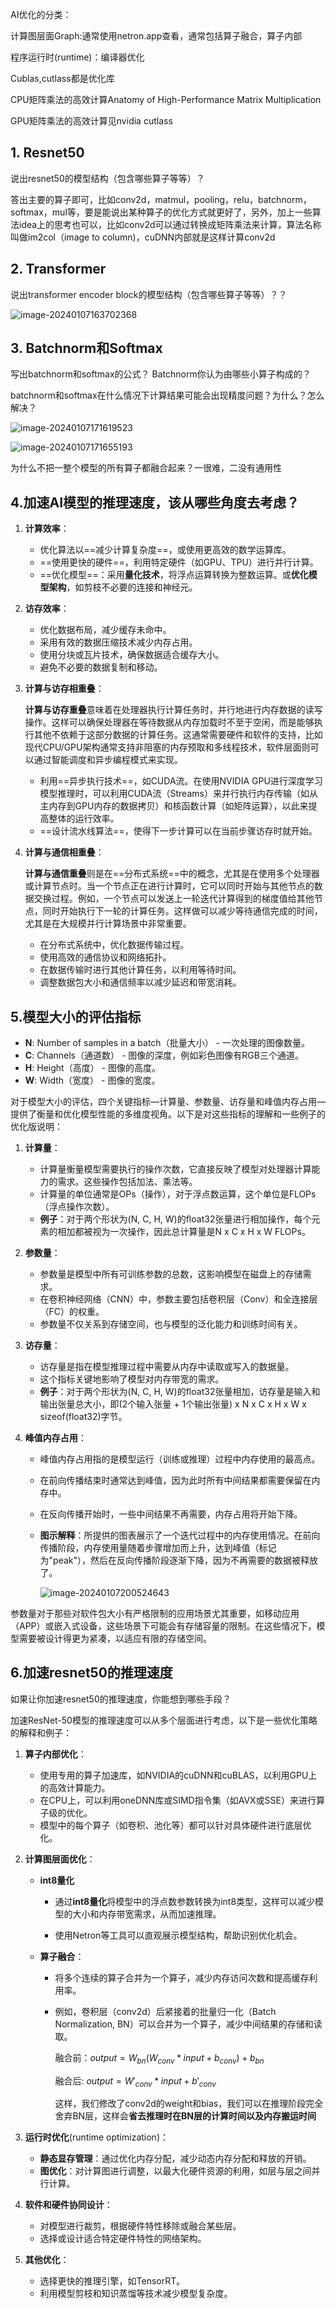AI优化的分类：

计算图层面Graph:通常使用netron.app查看，通常包括算子融合，算子内部

程序运行时(runtime)：编译器优化



Cublas,cutlass都是优化库



CPU矩阵乘法的高效计算Anatomy of High-Performance Matrix Multiplication 

GPU矩阵乘法的高效计算见nvidia cutlass



## 1. Resnet50

说出resnet50的模型结构（包含哪些算子等等）？

答出主要的算子即可，比如conv2d，matmul，pooling，relu，batchnorm，softmax，mul等，要是能说出某种算子的优化方式就更好了，另外，加上一些算法idea上的思考也可以，比如conv2d可以通过转换成矩阵乘法来计算，算法名称叫做im2col（image to column)，cuDNN内部就是这样计算conv2d







## 2. Transformer

说出transformer encoder block的模型结构（包含哪些算子等等）？？

![image-20240107163702368](./assets/image-20240107163702368.png)





## 3. Batchnorm和Softmax

写出batchnorm和softmax的公式？ Batchnorm你认为由哪些小算子构成的？

batchnorm和softmax在什么情况下计算结果可能会出现精度问题？为什么？怎么解决？

![image-20240107171619523](./assets/image-20240107171619523.png)



![image-20240107171655193](./assets/image-20240107171655193.png)

为什么不把一整个模型的所有算子都融合起来？一很难，二没有通用性







## 4.加速AI模型的推理速度，该从哪些角度去考虑？

1. **计算效率**：

   - 优化算法以==减少计算复杂度==，或使用更高效的数学运算库。
   - ==使用更快的硬件==，利用特定硬件（如GPU、TPU）进行并行计算。
   - ==优化模型==：采用**量化技术**，将浮点运算转换为整数运算。或**优化模型架构**，如剪枝不必要的连接和神经元。

2. **访存效率**：

   - 优化数据布局，减少缓存未命中。
   - 采用有效的数据压缩技术减少内存占用。
   - 使用分块或瓦片技术，确保数据适合缓存大小。
   - 避免不必要的数据复制和移动。

3. **计算与访存相重叠**：

   **计算与访存重叠**意味着在处理器执行计算任务时，并行地进行内存数据的读写操作。这样可以确保处理器在等待数据从内存加载时不至于空闲，而是能够执行其他不依赖于这部分数据的计算任务。这通常需要硬件和软件的支持，比如现代CPU/GPU架构通常支持非阻塞的内存预取和多线程技术，软件层面则可以通过智能调度和异步编程模式来实现。

   - 利用==异步执行技术==，如CUDA流。在使用NVIDIA GPU进行深度学习模型推理时，可以利用CUDA流（Streams）来并行执行内存传输（如从主内存到GPU内存的数据拷贝）和核函数计算（如矩阵运算），以此来提高整体的运行效率。
   - ==设计流水线算法==，使得下一步计算可以在当前步骤访存时就开始。

4. **计算与通信相重叠**：

   **计算与通信重叠**则是在==分布式系统==中的概念，尤其是在使用多个处理器或计算节点时。当一个节点正在进行计算时，它可以同时开始与其他节点的数据交换过程。例如，一个节点可以发送上一轮迭代计算得到的梯度值给其他节点，同时开始执行下一轮的计算任务。这样做可以减少等待通信完成的时间，尤其是在大规模并行计算场景中非常重要。

   - 在分布式系统中，优化数据传输过程。
   - 使用高效的通信协议和网络拓扑。
   - 在数据传输时进行其他计算任务，以利用等待时间。
   - 调整数据包大小和通信频率以减少延迟和带宽消耗。







## 5.模型大小的评估指标

- **N**: Number of samples in a batch（批量大小） - 一次处理的图像数量。
- **C**: Channels（通道数） - 图像的深度，例如彩色图像有RGB三个通道。
- **H**: Height（高度） - 图像的高度。
- **W**: Width（宽度） - 图像的宽度。


对于模型大小的评估，四个关键指标—计算量、参数量、访存量和峰值内存占用—提供了衡量和优化模型性能的多维度视角。以下是对这些指标的理解和一些例子的优化版说明：

1. **计算量**：

   - 计算量衡量模型需要执行的操作次数，它直接反映了模型对处理器计算能力的需求。这些操作包括加法、乘法等。
   - 计算量的单位通常是OPs（操作），对于浮点数运算，这个单位是FLOPs（浮点操作次数）。
   - **例子**：对于两个形状为(N, C, H, W)的float32张量进行相加操作，每个元素的相加都被视为一次操作，因此总计算量是N x C x H x W FLOPs。

2. **参数量**：

   - 参数量是模型中所有可训练参数的总数，这影响模型在磁盘上的存储需求。
   - 在卷积神经网络（CNN）中，参数主要包括卷积层（Conv）和全连接层（FC）的权重。
   - 参数量不仅关系到存储空间，也与模型的泛化能力和训练时间有关。

3. **访存量**：

   - 访存量是指在模型推理过程中需要从内存中读取或写入的数据量。
   - 这个指标关键地影响了模型对内存带宽的需求。
   - **例子**：对于两个形状为(N, C, H, W)的float32张量相加，访存量是输入和输出张量总大小，即(2个输入张量 + 1个输出张量) x N x C x H x W x sizeof(float32)字节。

4. **峰值内存占用**：

   - 峰值内存占用指的是模型运行（训练或推理）过程中内存使用的最高点。

   - 在前向传播结束时通常达到峰值，因为此时所有中间结果都需要保留在内存中。

   - 在反向传播开始时，一些中间结果不再需要，内存占用将开始下降。

   - **图示解释**：所提供的图表展示了一个迭代过程中的内存使用情况。在前向传播阶段，内存使用量随着步骤增加而上升，达到峰值（标记为"peak"），然后在反向传播阶段逐渐下降，因为不再需要的数据被释放了。

     ![image-20240107200524643](./assets/image-20240107200524643.png)

参数量对于那些对软件包大小有严格限制的应用场景尤其重要，如移动应用（APP）或嵌入式设备，这些场景下可能会有存储容量的限制。在这些情况下，模型需要被设计得更为紧凑，以适应有限的存储空间。







## 6.加速resnet50的推理速度

如果让你加速resnet50的推理速度，你能想到哪些手段？


加速ResNet-50模型的推理速度可以从多个层面进行考虑，以下是一些优化策略的解释和例子：

1. **算子内部优化**：

   - 使用专用的算子加速库，如NVIDIA的cuDNN和cuBLAS，以利用GPU上的高效计算能力。
   - 在CPU上，可以利用oneDNN库或SIMD指令集（如AVX或SSE）来进行算子级的优化。
   - 模型中的每个算子（如卷积、池化等）都可以针对具体硬件进行底层优化。

2. **计算图层面优化**：

   * **int8量化**

     - 通过**int8量化**将模型中的浮点数参数转换为int8类型，这样可以减少模型的大小和内存带宽需求，从而加速推理。

     - 使用Netron等工具可以直观展示模型结构，帮助识别优化机会。

   * **算子融合**：

     - 将多个连续的算子合并为一个算子，减少内存访问次数和提高缓存利用率。

     - 例如，卷积层（conv2d）后紧接着的批量归一化（Batch Normalization, BN）可以合并为一个算子，减少中间结果的存储和读取。

       融合前：$output = W_{bn}(W_{conv}*input+b_{conv})+b_{bn}$

       融合后: $output = W'_{conv}*input + b'_{conv}$

       这样，我们修改了conv2d的weight和bias，我们可以在推理阶段完全舍弃BN层，这样会**省去推理时在BN层的计算时间以及内存搬运时间**

       

3. **运行时优化**(runtime optimization)：

   - **静态显存管理**：通过优化内存分配，减少动态内存分配和释放的开销。
   - **图优化**：对计算图进行调整，以最大化硬件资源的利用，如层与层之间并行计算。

4. **软件和硬件协同设计**：

   - 对模型进行裁剪，根据硬件特性移除或融合某些层。
   - 选择或设计适合特定硬件特性的网络架构。

5. **其他优化**：

   - 选择更快的推理引擎，如TensorRT。
   - 利用模型剪枝和知识蒸馏等技术减少模型复杂度。



















